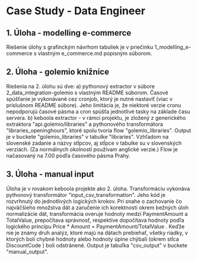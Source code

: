 # Case Study - Data Engineer

## 1. Úloha - modelling e-commerce
Riešenie úlohy s grafinckým návrhom tabuliek je v priečinku 1_modelling_e-commerce s vlastným e_commerce.md popisným súborom.

## 2. Úloha - golemio knižnice
Riešenia na 2. úlohu sú dve:
a) pythonový extractor v súbore 2_data_integration-golemio s vlastným README súborom. Časové spúšťanie je vykonávané cez cronjob, ktorý je nutné nastaviť (viac v príslušnom README súbore). Jeho limitácia je, že niektoré verzie cronu nepodporujú časové pásma a cron spúšťa jednotlivé tasky na základe času servera.
b) keboola extractor - v rámci projektu, je zložený z generického extraktora "api.golemio/libraries" a pythonového transformátora "libraries_openinghours", ktoré spolu tvoria flow "golemio_libraries". Output je v buckete "golemio_libraries" v tabulke "libraries". Vzhľadom na slovenské zadanie a názvy stĺpcov, aj stĺpce v tabulke su v slovenských verziách. (Za normálnych okolností používam anglické verzie.) Flow je načasovaný na 7.00 podľa časového pásma Prahy.

## 3. Úloha - manual input
Úloha je v rovakom keboola projekte ako 2. úloha. Transformáciu vykonáva pythonový transformátor "input_csv_transformation". Jeho kód je rozvrhnutý do jednotlivých logických krokov. 
Pri snahe o zachovanie čo najväčšieho množstva dát a zaručenie ich korektnosti okrem bežných úloh normalizácie dát, transformácia overuje hodnoty medzi PaymentAmount a TotalValue, prepočítava správnosť, respektíve dopočítava hodnoty podľa logického princípu Price * Amount = PaymentAmount/TotalValue . Keďže nie je známy druh analýz, ktoré majú na dátach prebiehať, všetky riadky, v ktorých boli chybné hodnoty alebo hodnoty úplne chýbali (okrem stĺca DiscountCode ) boli odstránené. 
Output je tabuľka "csv_output" v buckete "manual_output".